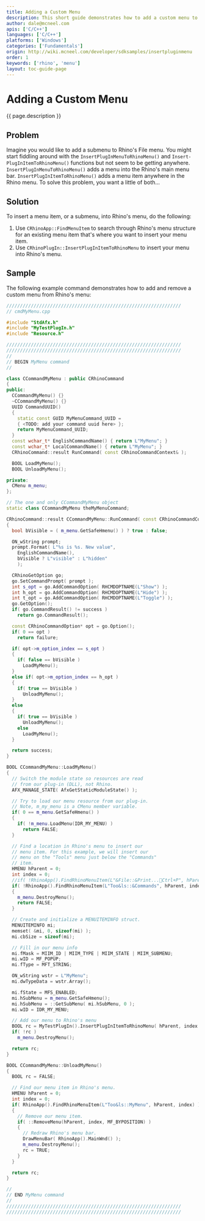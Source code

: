 ```yaml
---
title: Adding a Custom Menu
description: This short guide demonstrates how to add a custom menu to Rhino's menu using C/C++.
author: dale@mcneel.com
apis: ['C/C++']
languages: ['C/C++']
platforms: ['Windows']
categories: ['Fundamentals']
origin: http://wiki.mcneel.com/developer/sdksamples/insertpluginmenu
order: 1
keywords: ['rhino', 'menu']
layout: toc-guide-page
---
```


# Adding a Custom Menu

{{ page.description }}

## Problem

Imagine you would like to add a submenu to Rhino's File menu.  You might start fiddling around with the `Insert­Plug­In­Menu­To­Rhino­Menu()` and ­`Insert­Plug­In­Item­To­Rhino­Menu()` functions but not seem to be getting anywhere.  `Insert­Plug­In­Menu­To­Rhino­Menu()` adds a menu into the Rhino's main menu bar. `Insert­Plug­In­Item­To­RhinoMenu()` adds a menu item anywhere in the Rhino menu.  To solve this problem, you want a little of both...

## Solution

To insert a menu item, or a submenu, into Rhino's menu, do the following:

1. Use `CRhinoApp::FindMenuItem` to search through Rhino's menu structure for an existing menu item that's where you want to insert your menu item.
1. Use `CRhinoPlugIn::InsertPlugInItemToRhinoMenu` to insert your menu into Rhino's menu.

## Sample

The following example command demonstrates how to add and remove a custom menu from Rhino's menu:

```cpp
////////////////////////////////////////////////////////////////
// cmdMyMenu.cpp

#include "StdAfx.h"
#include "MyTestPlugIn.h"
#include "Resource.h"

////////////////////////////////////////////////////////////////
////////////////////////////////////////////////////////////////
//
// BEGIN MyMenu command
//

class CCommandMyMenu : public CRhinoCommand
{
public:
  CCommandMyMenu() {}
  ~CCommandMyMenu() {}
  UUID CommandUUID()
  {
    static const GUID MyMenuCommand_UUID =
    { <TODO: add your command uuid here> };
    return MyMenuCommand_UUID;
  }
  const wchar_t* EnglishCommandName() { return L"MyMenu"; }
  const wchar_t* LocalCommandName() { return L"MyMenu"; }
  CRhinoCommand::result RunCommand( const CRhinoCommandContext& );

  BOOL LoadMyMenu();
  BOOL UnloadMyMenu();

private:
  CMenu m_menu;
};

// The one and only CCommandMyMenu object
static class CCommandMyMenu theMyMenuCommand;

CRhinoCommand::result CCommandMyMenu::RunCommand( const CRhinoCommandContext& context )
{
  bool bVisible = ( m_menu.GetSafeHmenu() ) ? true : false;

  ON_wString prompt;
  prompt.Format( L"%s is %s. New value",
    EnglishCommandName(),
    bVisible ? L"visible" : L"hidden"
    );

  CRhinoGetOption go;
  go.SetCommandPrompt( prompt );
  int s_opt = go.AddCommandOption( RHCMDOPTNAME(L"Show") );
  int h_opt = go.AddCommandOption( RHCMDOPTNAME(L"Hide") );
  int t_opt = go.AddCommandOption( RHCMDOPTNAME(L"Toggle") );
  go.GetOption();
  if( go.CommandResult() != success )
    return go.CommandResult();

  const CRhinoCommandOption* opt = go.Option();
  if( 0 == opt )
    return failure;

  if( opt->m_option_index == s_opt )
  {
    if( false == bVisible )
      LoadMyMenu();
  }
  else if( opt->m_option_index == h_opt )
  {
    if( true == bVisible )
      UnloadMyMenu();
  }
  else
  {
    if( true == bVisible )
      UnloadMyMenu();
    else
      LoadMyMenu();
  }

  return success;
}

BOOL CCommandMyMenu::LoadMyMenu()
{
  // Switch the module state so resources are read
  // from our plug-in (DLL), not Rhino.
  AFX_MANAGE_STATE( AfxGetStaticModuleState() );

  // Try to load our menu resource from our plug-in.
  // Note, m_my_menu is a CMenu member variable.
  if( 0 == m_menu.GetSafeHmenu() )
  {
    if( !m_menu.LoadMenu(IDR_MY_MENU) )
      return FALSE;
  }

  // Find a location in Rhino's menu to insert our
  // menu item. For this example, we will insert our
  // menu on the "Tools" menu just below the "Commands"
  // item.
  HMENU hParent = 0;
  int index = 0;
  //if( !RhinoApp().FindRhinoMenuItem(L"&File::&Print...Ctrl+P", hParent, index) )
  if( !RhinoApp().FindRhinoMenuItem(L"Too&ls::&Commands", hParent, index) )
  {
    m_menu.DestroyMenu();
    return FALSE;
  }

  // Create and initialize a MENUITEMINFO struct.
  MENUITEMINFO mi;
  memset( &mi, 0, sizeof(mi) );
  mi.cbSize = sizeof(mi);

  // Fill in our menu info
  mi.fMask = MIIM_ID | MIIM_TYPE | MIIM_STATE | MIIM_SUBMENU;
  mi.wID = MF_POPUP;
  mi.fType = MFT_STRING;

  ON_wString wstr = L"MyMenu";
  mi.dwTypeData = wstr.Array();

  mi.fState = MFS_ENABLED;
  mi.hSubMenu = m_menu.GetSafeHmenu();
  mi.hSubMenu = ::GetSubMenu( mi.hSubMenu, 0 );
  mi.wID = IDR_MY_MENU;

  // Add our menu to Rhino's menu
  BOOL rc = MyTestPlugIn().InsertPlugInItemToRhinoMenu( hParent, index + 1, &mi );
  if( !rc )
    m_menu.DestroyMenu();

  return rc;
}

BOOL CCommandMyMenu::UnloadMyMenu()
{
  BOOL rc = FALSE;

  // Find our menu item in Rhino's menu.
  HMENU hParent = 0;
  int index = 0;
  if( RhinoApp().FindRhinoMenuItem(L"Too&ls::MyMenu", hParent, index) )
  {
    // Remove our menu item.
    if( ::RemoveMenu(hParent, index, MF_BYPOSITION) )
    {
      // Redraw Rhino's menu bar.
      DrawMenuBar( RhinoApp().MainWnd() );
      m_menu.DestroyMenu();
      rc = TRUE;
    }
  }

  return rc;
}

//
// END MyMenu command
//
////////////////////////////////////////////////////////////////
////////////////////////////////////////////////////////////////
```
